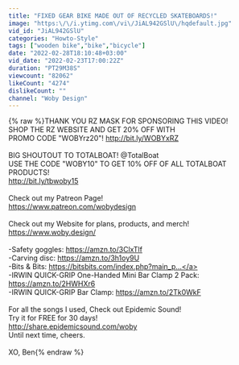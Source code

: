 ```yaml
---
title: "FIXED GEAR BIKE MADE OUT OF RECYCLED SKATEBOARDS!"
image: "https:\/\/i.ytimg.com\/vi\/JiAL942GSlU\/hqdefault.jpg"
vid_id: "JiAL942GSlU"
categories: "Howto-Style"
tags: ["wooden bike","bike","bicycle"]
date: "2022-02-28T18:10:48+03:00"
vid_date: "2022-02-23T17:00:22Z"
duration: "PT29M38S"
viewcount: "82062"
likeCount: "4274"
dislikeCount: ""
channel: "Woby Design"
---
```

{% raw %}THANK YOU RZ MASK FOR SPONSORING THIS VIDEO! <br />SHOP THE RZ WEBSITE AND GET 20% OFF WITH <br />PROMO CODE &quot;WOBYrz20&quot;! <a rel="nofollow" target="blank" href="http://bit.ly/WOBYxRZ">http://bit.ly/WOBYxRZ</a><br /><br />BIG SHOUTOUT TO TOTALBOAT! @TotalBoat <br />USE THE CODE &quot;WOBY10&quot; TO GET 10% OFF OF ALL TOTALBOAT PRODUCTS!<br /><a rel="nofollow" target="blank" href="http://bit.ly/tbwoby15">http://bit.ly/tbwoby15</a><br /><br />Check out my Patreon Page! <br /><a rel="nofollow" target="blank" href="https://www.patreon.com/wobydesign">https://www.patreon.com/wobydesign</a><br /><br />Check out my Website for plans, products, and merch!<br /><a rel="nofollow" target="blank" href="https://www.woby.design/">https://www.woby.design/</a><br /><br />-Safety goggles: <a rel="nofollow" target="blank" href="https://amzn.to/3ClxTlf">https://amzn.to/3ClxTlf</a><br />-Carving disc: <a rel="nofollow" target="blank" href="https://amzn.to/3h1oy9U">https://amzn.to/3h1oy9U</a><br />-Bits &amp; Bits: <a rel="nofollow" target="blank" href="https://bitsbits.com/index.php?main_p...">https://bitsbits.com/index.php?main_p...</a><br />-IRWIN QUICK-GRIP One-Handed Mini Bar Clamp 2 Pack: <a rel="nofollow" target="blank" href="https://amzn.to/2HWHXr6">https://amzn.to/2HWHXr6</a><br />-IRWIN QUICK-GRIP Bar Clamp: <a rel="nofollow" target="blank" href="https://amzn.to/2Tk0WkF">https://amzn.to/2Tk0WkF</a><br /><br />For all the songs I used, Check out Epidemic Sound!<br />Try it for FREE for 30 days! <br /><a rel="nofollow" target="blank" href="http://share.epidemicsound.com/woby">http://share.epidemicsound.com/woby</a><br />Until next time, cheers.<br /><br />XO, Ben{% endraw %}
